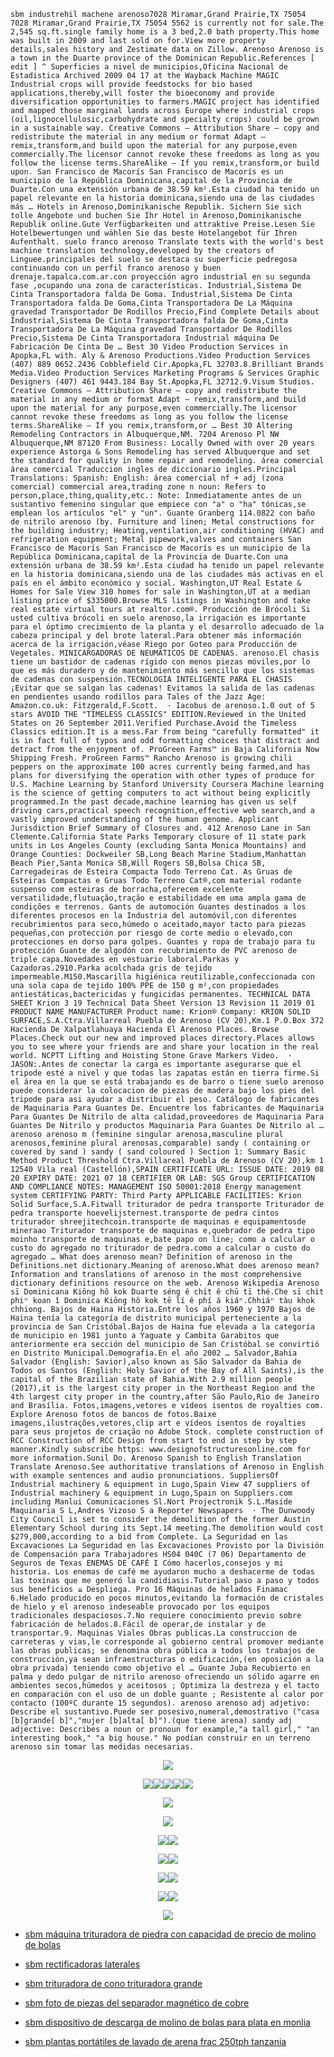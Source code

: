 
```
sbm industrehil machene arenoso7028 Miramar,Grand Prairie,TX 75054 7028 Miramar,Grand Prairie,TX 75054 5562 is currently not for sale.The 2,545 sq.ft.single family home is a 3 bed,2.0 bath property.This home was built in 2009 and last sold on for.View more property details,sales history and Zestimate data on Zillow. Arenoso Arenoso is a town in the Duarte province of the Dominican Republic.References [ edit ] ^ Superficies a nivel de municipios,Oficina Nacional de Estadistica Archived 2009 04 17 at the Wayback Machine MAGIC Industrial crops will provide feedstocks for bio based applications,thereby,will foster the bioeconomy and provide diversification opportunities to farmers.MAGIC project has identified and mapped those marginal lands across Europe where industrial crops (oil,lignocellulosic,carbohydrate and specialty crops) could be grown in a sustainable way. Creative Commons — Attribution Share — copy and redistribute the material in any medium or format Adapt — remix,transform,and build upon the material for any purpose,even commercially.The licensor cannot revoke these freedoms as long as you follow the license terms.ShareAlike — If you remix,transform,or build upon. San Francisco de Macorís San Francisco de Macorís es un municipio de la República Dominicana,capital de la Provincia de Duarte.Con una extensión urbana de 38.59 km².Esta ciudad ha tenido un papel relevante en la historia dominicana,siendo una de las ciudades más … Hotels in Arenoso,Dominikanische Republik. Sichern Sie sich tolle Angebote und buchen Sie Ihr Hotel in Arenoso,Dominikanische Republik online.Gute Verfügbarkeiten und attraktive Preise.Lesen Sie Hotelbewertungen und wählen Sie das beste Hotelangebot für Ihren Aufenthalt. suelo franco arenoso Translate texts with the world's best machine translation technology,developed by the creators of Linguee.principales del suelo se destaca su superficie pedregosa continuando con un perfil franco arenoso y buen drenaje.tapalca.com.ar.con proyección agro industrial en su segunda fase ,ocupando una zona de características. Industrial,Sistema De Cinta Transportadora falda De Goma. Industrial,Sistema De Cinta Transportadora falda De Goma,Cinta Transportadora De La Máquina gravedad Transportador De Rodillos Precio,Find Complete Details about Industrial,Sistema De Cinta Transportadora falda De Goma,Cinta Transportadora De La Máquina gravedad Transportador De Rodillos Precio,Sistema De Cinta Transportadora Industrial máquina De Fabricación De Cinta De … Best 30 Video Production Services in Apopka,FL with. Aly & Arenoso Productions.Video Production Services (407) 889 0652.2436 Cobblefield Cir.Apopka,FL 32703.8.Brilliant Brands Media.Video Production Services Marketing Programs & Services Graphic Designers (407) 461 9443.184 Bay St.Apopka,FL 32712.9.Visum Studios. Creative Commons — Attribution Share — copy and redistribute the material in any medium or format Adapt — remix,transform,and build upon the material for any purpose,even commercially.The licensor cannot revoke these freedoms as long as you follow the license terms.ShareAlike — If you remix,transform,or … Best 30 Altering Remodeling Contractors in Albuquerque,NM. 7204 Arenoso Pl NW Albuquerque,NM 87120 From Business: Locally Owned with over 20 years experience Astorga & Sons Remodeling has served Albuquerque and set the standard for quality in home repair and remodeling. área comercial área comercial Traduccion ingles de diccionario ingles.Principal Translations: Spanish: English: área comercial nf + adj (zona comercial) commercial area,trading zone n noun: Refers to person,place,thing,quality,etc.: Note: Inmediatamente antes de un sustantivo femenino singular que empiece con "a" o "ha" tónicas,se emplean los artículos "el" y "un". Guante Granberg 114.0822 con baño de nitrilo arenoso (by. Furniture and linen; Metal constructions for the building industry; Heating,ventilation,air conditioning (HVAC) and refrigeration equipment; Metal pipework,valves and containers San Francisco de Macorís San Francisco de Macorís es un municipio de la República Dominicana,capital de la Provincia de Duarte.Con una extensión urbana de 38.59 km².Esta ciudad ha tenido un papel relevante en la historia dominicana,siendo una de las ciudades más activas en el país en el ámbito económico y social. Washington,UT Real Estate & Homes for Sale View 310 homes for sale in Washington,UT at a median listing price of $335000.Browse MLS listings in Washington and take real estate virtual tours at realtor.com®. Producción de Brócoli Si usted cultiva brócoli en suelo arenoso,la irrigación es importante para el óptimo crecimiento de la planta y el desarrollo adecuado de la cabeza principal y del brote lateral.Para obtener más información acerca de la irrigación,véase Riego por Goteo para Producción de Vegetales. MINICARGADORAS DE NEUMATICOS DE CADENAS. arenoso.El chasis tiene un bastidor de cadenas rígido con menos piezas móviles,por lo que es más duradero y de mantenimiento más sencillo que los sistemas de cadenas con suspensión.TECNOLOGÍA INTELIGENTE PARA EL CHASIS ¡Evitar que se salgan las cadenas! Evitamos la salida de las cadenas en pendientes usando rodillos para Tales of the Jazz Age: Amazon.co.uk: Fitzgerald,F.Scott.  · Iacobus de arenoso.1.0 out of 5 stars AVOID THE "TIMELESS CLASSICS" EDITION.Reviewed in the United States on 26 September 2011.Verified Purchase.Avoid the Timeless Classics edition.It is a mess.Far from being "carefully formatted" it is in fact full of typos and odd formatting choices that distract and detract from the enjoyment of. ProGreen Farms™ in Baja California Now Shipping Fresh. ProGreen Farms™ Rancho Arenoso is growing chili peppers on the approximate 100 acres currently being farmed,and has plans for diversifying the operation with other types of produce for U.S. Machine Learning by Stanford University Coursera Machine learning is the science of getting computers to act without being explicitly programmed.In the past decade,machine learning has given us self driving cars,practical speech recognition,effective web search,and a vastly improved understanding of the human genome. Applicant Jurisdiction Brief Summary of Closures and. 412 Arenoso Lane in San Clemente.California State Parks Temporary closure of 11 state park units in Los Angeles County (excluding Santa Monica Mountains) and Orange Counties: Dockweiler SB,Long Beach Marine Stadium,Manhattan Beach Pier,Santa Monica SB,Will Rogers SB,Bolsa Chica SB, Carregadeiras de Esteira Compacta Todo Terreno Cat. As Gruas de Esteiras Compactas e Gruas Todo Terreno Cat®,com material rodante suspenso com esteiras de borracha,oferecem excelente versatilidade,flutuação,tração e estabilidade em uma ampla gama de condições e terrenos. Gants de automoción Guantes destinados a los diferentes procesos en la Industria del automóvil,con diferentes recubrimientos para seco,húmedo o aceitado,mayor tacto para piezas pequeñas,con protección por riesgo de corte medio o elevado,con protecciones en dorso para golpes. Guantes y ropa de trabajo para tu protección Guante de algodón con recubrimiento de PVC arenoso de triple capa.Novedades en vestuario laboral.Parkas y Cazadoras.2910.Parka acolchada gris de tejido impermeable.M150.Mascarilla higiénica reutilizable,confeccionada con una sola capa de tejido 100% PPE de 150 g m²,con propiedades antiestáticas,bactericidas y fungicidas permanentes. TECHNICAL DATA SHEET Krion 3 19 Technical Data Sheet Version 13 Revision 11 2019 01 PRODUCT NAME MANUFACTURER Product name: Krion® Company: KRION SOLID SURFACE,S.A.Ctra.Villarreal Puebla de Arenoso (CV 20),Km.1 P.O.Box 372 Hacienda De Xalpatlahuaya Hacienda El Arenoso Places. Browse Places.Check out our new and improved places directory.Places allows you to see where your friends are and share your location in the real world. NCPTT Lifting and Hoisting Stone Grave Markers Video.  · JASON:.Antes de conectar la carga es importante asegurarse que el tripode esté a nivel y que todas las zapatas están en tierra firme.Si el área en la que se está trabajando es de barro o tiene suelo arenoso puede considerar la colocacion de piezas de madera bajo los pies del tripode para asi ayudar a distribuir el peso. Catálogo de fabricantes de Maquinaria Para Guantes De. Encuentre los fabricantes de Maquinaria Para Guantes De Nitrilo de alta calidad,proveedores de Maquinaria Para Guantes De Nitrilo y productos Maquinaria Para Guantes De Nitrilo al … arenoso arenoso m (feminine singular arenosa,masculine plural arenosos,feminine plural arenosas,comparable) sandy ( containing or covered by sand ) sandy ( sand coloured ) Section 1: Summary Basic Method Product Threshold Ctra.Villareal Puebla de Arenoso (CV 20),km 1 12540 Vila real (Castellón),SPAIN CERTIFICATE URL: ISSUE DATE: 2019 08 20 EXPIRY DATE: 2021 07 18 CERTIFIER OR LAB: SGS Group CERTIFICATION AND COMPLIANCE NOTES: MANAGEMENT ISO 50001:2018 Energy management system CERTIFYING PARTY: Third Party APPLICABLE FACILITIES: Krion Solid Surface,S.A.Fitwall triturador de pedra transporte Triturador de pedra transporte hoevelijsternest.transporte de pedra cintos triturador shreejitechcoin.transporte de maquinas e equipamentosde mineraao Triturador transporte de maquinas e,quebrador de pedra tipo moinho transporte de maquinas e,bate papo on line; como a calcular o custo do agregado no triturador de pedra.como a calcular o custo do agregado … What does arenoso mean? Definition of arenoso in the Definitions.net dictionary.Meaning of arenoso.What does arenoso mean? Information and translations of arenoso in the most comprehensive dictionary definitions resource on the web. Arenoso Wikipedia Arenoso sī Dominicana Kiōng hô kok Duarte séng ê chi̍t ê chū tī thé.Che sī chi̍t phiⁿ koan î Dominica Kiōng hô kok tē lí ê phí á kiáⁿ.Chhiáⁿ tàu khok chhiong. Bajos de Haina Historia.Entre los años 1960 y 1970 Bajos de Haina tenía la categoría de distrito municipal perteneciente a la provincia de San Cristóbal.Bajos de Haina fue elevada a la categoría de municipio en 1981 junto a Yaguate y Cambita Garabitos que anteriormente era sección del municipio de San Cristóbal se convirtió en Distrito Municipal.Demografía.En el año 2002 … Salvador,Bahia Salvador (English: Savior),also known as São Salvador da Bahia de Todos os Santos (English: Holy Savior of the Bay of All Saints),is the capital of the Brazilian state of Bahia.With 2.9 million people (2017),it is the largest city proper in the Northeast Region and the 4th largest city proper in the country,after São Paulo,Rio de Janeiro and Brasília. Fotos,imagens,vetores e vídeos isentos de royalties com. Explore Arenoso fotos de bancos de fotos.Baixe imagens,ilustrações,vetores,clip art e vídeos isentos de royalties para seus projetos de criação no Adobe Stock. complete construction of RCC Construction of RCC Design from start to end in step by step manner.Kindly subscribe https: www.designofstructuresonline.com for more information.Sunil Do. Arenoso Spanish to English Translation Translate Arenoso.See authoritative translations of Arenoso in English with example sentences and audio pronunciations. SuppliersOf Industrial machinery & equipment in Lugo,Spain View 47 suppliers of Industrial machinery & equipment in Lugo,Spain on Suppliers.com including Manlui Comunicaciones Sl.Nort Projectronik S.L.Maside Maquinaria S L,Andres Vizoso S a Reporter Newspapers  · The Dunwoody City Council is set to consider the demolition of the former Austin Elementary School during its Sept.14 meeting.The demolition would cost $279,000,according to a bid from Complete. La Seguridad en las Excavaciones La Seguridad en las Excavaciones Provisto por la División de Compensación para Trabajadores HS04 040C (7 06) Departamento de Seguros de Texas ENEMAS DE CAFÉ I Cómo hacerlos,consejos y mi historia. Los enemas de café me ayudaron mucho a deshacerme de todas las toxinas que me generó la candidiasis.Tutorial paso a paso y todos sus beneficios ⇊ Despliega. Pro 16 Máquinas de helados Finamac 6.Helado producido en pocos minutos,evitando la formación de cristales de hielo y el arenoso indeseable provocado por los equipos tradicionales despaciosos.7.No requiere conocimiento previo sobre fabricación de helados.8.Fácil de operar,de instalar y de transportar.9. Maquinas Viales Obras publicas.La construccion de carreteras y vias,le corresponde al gobierno central promover mediante las obras publicas; se denomina obra pública a todos los trabajos de construcción,ya sean infraestructuras o edificación,(en oposición a la obra privada) teniendo como objetivo el … Guante Juba Recubierto en palma y dedo pulgar de nitrilo arenoso ofreciendo un sólido agarre en ambientes secos,húmedos y aceitosos ; Optimiza la destreza y el tacto en comparación con el uso de un doble guante ; Resistente al calor por contacto (100ºC durante 15 segundos). arenoso arenoso adj adjetivo: Describe el sustantivo.Puede ser posesivo,numeral,demostrativo ("casa [b]grande[ b]","mujer [b]alta[ b]").(que tiene arena) sandy adj adjective: Describes a noun or pronoun for example,"a tall girl," "an interesting book," "a big house." No podían construir en un terreno arenoso sin tomar las medidas necesarias. 
```

<div align="center">

<a href="https://es-crusher.shibang-china.com/github&k=sbm+industrehil+machene+arenoso"><img src="https://static.shibang-china.com/es/crusher/logo.jpg"></a>

<a href="https://es-crusher.shibang-china.com/github&k=sbm+industrehil+machene+arenoso"><img src="https://static.shibang-china.com/es/crusher/index.jpg"></a><a href="https://es-crusher.shibang-china.com/material.htmlgithub&k=sbm+industrehil+machene+arenoso"><img src="https://static.shibang-china.com/es/crusher/material.jpg"></a><a href="https://es-crusher.shibang-china.com/application.htmlgithub&k=sbm+industrehil+machene+arenoso"><img src="https://static.shibang-china.com/es/crusher/application.jpg"></a><a href="https://es-crusher.shibang-china.com/aboutus.htmlgithub&k=sbm+industrehil+machene+arenoso"><img src="https://static.shibang-china.com/es/crusher/aboutus.jpg"></a><a href="https://es-crusher.shibang-china.com/contact.htmlgithub&k=sbm+industrehil+machene+arenoso"><img src="https://static.shibang-china.com/es/crusher/contact.jpg"></a>

<a href="https://es-crusher.shibang-china.com/github&k=sbm+industrehil+machene+arenoso"><img src="https://static.shibang-china.com/es/crusher/banner.jpg"></a>

<a href="https://swt.shibang-china.com/github&k=sbm+industrehil+machene+arenoso"><img src="https://static.shibang-china.com/es/crusher/text.jpg"></a>

<a href="https://swt.shibang-china.com/github&k=sbm+industrehil+machene+arenoso"><img src="https://static.shibang-china.com/es/crusher/chat.jpg"></a><a href="https://es-crusher.shibang-china.com/contact.htmlgithub&k=sbm+industrehil+machene+arenoso"><img src="https://static.shibang-china.com/es/crusher/message.jpg"></a>

<a href="https://es-crusher.shibang-china.com/products/pe.htmlgithub&k=sbm+industrehil+machene+arenoso"><img src="https://static.shibang-china.com/es/crusher/pe.jpg"></a><a href="https://es-crusher.shibang-china.com/products/pf.htmlgithub&k=sbm+industrehil+machene+arenoso"><img src="https://static.shibang-china.com/es/crusher/pf.jpg"></a>

<a href="https://es-crusher.shibang-china.com/products/hpt.htmlgithub&k=sbm+industrehil+machene+arenoso"><img src="https://static.shibang-china.com/es/crusher/hpt.jpg"></a><a href="https://es-crusher.shibang-china.com/products/vsi.htmlgithub&k=sbm+industrehil+machene+arenoso"><img src="https://static.shibang-china.com/es/crusher/vsi.jpg"></a>

<a href="https://es-crusher.shibang-china.com/products/klv.htmlgithub&k=sbm+industrehil+machene+arenoso"><img src="https://static.shibang-china.com/es/crusher/klv.jpg"></a><a href="https://es-crusher.shibang-china.com/products/portable.htmlgithub&k=sbm+industrehil+machene+arenoso"><img src="https://static.shibang-china.com/es/crusher/portable.jpg"></a>

<a href="https://swt.shibang-china.com/github&k=sbm+industrehil+machene+arenoso"><img src="https://static.shibang-china.com/es/crusher/case.jpg"></a>

</div>


* [sbm máquina trituradora de piedra con capacidad de precio de molino de bolas](sbm%20m%C3%A1quina%20trituradora%20de%20piedra%20con%20capacidad%20de%20precio%20de%20molino%20de%20bolas.md)

* [sbm rectificadoras laterales](sbm%20rectificadoras%20laterales.md)

* [sbm trituradora de cono trituradora grande](sbm%20trituradora%20de%20cono%20trituradora%20grande.md)

* [sbm foto de piezas del separador magnético de cobre](sbm%20foto%20de%20piezas%20del%20separador%20magn%C3%A9tico%20de%20cobre.md)

* [sbm dispositivo de descarga de molino de bolas para plata en monlia](sbm%20dispositivo%20de%20descarga%20de%20molino%20de%20bolas%20para%20plata%20en%20monlia.md)

* [sbm plantas portátiles de lavado de arena frac 250tph tanzania](sbm%20plantas%20port%C3%A1tiles%20de%20lavado%20de%20arena%20frac%20250tph%20tanzania.md)